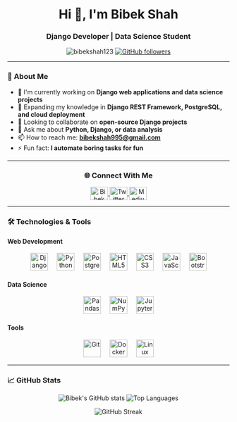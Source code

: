 <h1 align="center">Hi 👋, I'm Bibek Shah</h1>
<h3 align="center">Django Developer | Data Science Student</h3>

<p align="center"> 
  <img src="https://komarev.com/ghpvc/?username=bibekshah123&label=Profile%20views&color=0e75b6&style=flat" alt="bibekshah123" /> 
  <a href="https://github.com/bibekshah123?tab=followers">
    <img alt="GitHub followers" src="https://img.shields.io/github/followers/bibekshah123?color=green&logo=github">
  </a>
</p>

---

### 🚀 **About Me**

- 🔭 I'm currently working on **Django web applications and data science projects**
- 🌱 Expanding my knowledge in **Django REST Framework, PostgreSQL, and cloud deployment**
- 👯 Looking to collaborate on **open-source Django projects**
- 💬 Ask me about **Python, Django, or data analysis**
- 📫 How to reach me: **bibekshah995@gmail.com**
- ⚡ Fun fact: **I automate boring tasks for fun**

---

<h3 align="center">🌐 Connect With Me</h3>
<p align="center">
  <a href="https://www.linkedin.com/in/bibekshah1234/" target="_blank">
    <img align="center" src="https://raw.githubusercontent.com/rahuldkjain/github-profile-readme-generator/master/src/images/icons/Social/linked-in-alt.svg" alt="Bibek Shah LinkedIn" height="30" width="40" />
  </a>
  <a href="https://twitter.com/[yourhandle]" target="_blank">
    <img align="center" src="https://raw.githubusercontent.com/rahuldkjain/github-profile-readme-generator/master/src/images/icons/Social/twitter.svg" alt="Twitter" height="30" width="40" />
  </a>
  <a href="https://medium.com/@[yourhandle]" target="_blank">
    <img align="center" src="https://raw.githubusercontent.com/rahuldkjain/github-profile-readme-generator/master/src/images/icons/Social/medium.svg" alt="Medium" height="30" width="40" />
  </a>
</p>

---

### 🛠️ **Technologies & Tools**

#### Web Development
<div align="center">
  <img src="https://cdn.jsdelivr.net/gh/devicons/devicon/icons/django/django-plain.svg" height="40" alt="Django" title="Django" />
  <img width="12" />
  <img src="https://cdn.jsdelivr.net/gh/devicons/devicon/icons/python/python-original.svg" height="40" alt="Python" title="Python" />
  <img width="12" />
  <img src="https://cdn.jsdelivr.net/gh/devicons/devicon/icons/postgresql/postgresql-original.svg" height="40" alt="PostgreSQL" title="PostgreSQL" />
  <img width="12" />
  <img src="https://cdn.jsdelivr.net/gh/devicons/devicon/icons/html5/html5-original.svg" height="40" alt="HTML5" title="HTML5" />
  <img width="12" />
  <img src="https://cdn.jsdelivr.net/gh/devicons/devicon/icons/css3/css3-original.svg" height="40" alt="CSS3" title="CSS3" />
  <img width="12" />
  <img src="https://cdn.jsdelivr.net/gh/devicons/devicon/icons/javascript/javascript-original.svg" height="40" alt="JavaScript" title="JavaScript" />
  <img width="12" />
  <img src="https://cdn.jsdelivr.net/gh/devicons/devicon/icons/bootstrap/bootstrap-original.svg" height="40" alt="Bootstrap" title="Bootstrap" />
</div>

#### Data Science
<div align="center">
  <img src="https://cdn.jsdelivr.net/gh/devicons/devicon/icons/pandas/pandas-original.svg" height="40" alt="Pandas" title="Pandas" />
  <img width="12" />
  <img src="https://cdn.jsdelivr.net/gh/devicons/devicon/icons/numpy/numpy-original.svg" height="40" alt="NumPy" title="NumPy" />
  <img width="12" />
  <img src="https://cdn.jsdelivr.net/gh/devicons/devicon/icons/jupyter/jupyter-original.svg" height="40" alt="Jupyter" title="Jupyter" />
</div>

#### Tools
<div align="center">
  <img src="https://cdn.jsdelivr.net/gh/devicons/devicon/icons/git/git-original.svg" height="40" alt="Git" title="Git" />
  <img width="12" />
  <img src="https://cdn.jsdelivr.net/gh/devicons/devicon/icons/docker/docker-original.svg" height="40" alt="Docker" title="Docker" />
  <img width="12" />
  <img src="https://cdn.jsdelivr.net/gh/devicons/devicon/icons/linux/linux-original.svg" height="40" alt="Linux" title="Linux" />
</div>

---

### 📈 **GitHub Stats**

<p align="center">
  <img src="https://github-readme-stats.vercel.app/api?username=bibekshah123&show_icons=true&theme=radical" alt="Bibek's GitHub stats" />
  <img src="https://github-readme-stats.vercel.app/api/top-langs/?username=bibekshah123&layout=compact&theme=radical" alt="Top Languages" />
</p>

<p align="center">
  <img src="https://github-readme-streak-stats.herokuapp.com/?user=bibekshah123&theme=radical" alt="GitHub Streak" />
</p>
